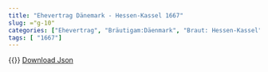 ```yaml
---
title: "Ehevertrag Dänemark - Hessen-Kassel 1667"
slug: ="g-10"
categories: ["Ehevertrag", "Bräutigam:Däenmark", "Braut: Hessen-Kassel", "Eheschließung vollzogen?:Ja", "verschiedenkonfessionelle Ehe?:Ja", "Dynastie Bräutigam:Oldenburg (Dänemark)", "Akteur Bräutigam:Oldenburg (Dänemark)", "Akteur Braut:Hohenzollern", "Textbezug?:nein", "Ständisch?:nein", "Ratifikation?:nein", "Sonstiges?:ja", "Bräutigam:Däenmark", "Braut: Hessen-Kassel"]
tags: [ "1667"]
---
```

<!--more-->
{{<v42>}}
[Download Json](/vertraege/vertrag-10.json)